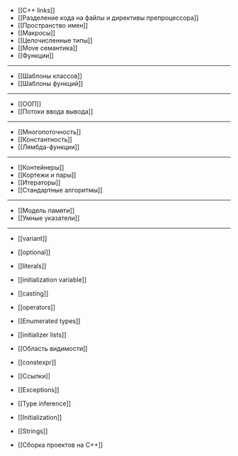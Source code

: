 - [[C++ links]]
- [[Разделение кода на файлы и директивы препроцессора]]
- [[Пространство имен]]
- [[Макросы]]
- [[Целочисленные типы]]
- [[Move семантика]]
- [[Функции]]
_______________________________________________________
- [[Шаблоны классов]]
- [[Шаблоны функций]]
_______________________________________________________
- [[ООП]]
- [[Потоки ввода вывода]]
_______________________________________________________
- [[Многопоточность]]
- [[Константность]]
- [[Лямбда-функции]]
_______________________________________________________
- [[Контейнеры]]
- [[Кортежи и пары]]
- [[Итераторы]]
- [[Стандартные алгоритмы]]
_______________________________________________________
- [[Модель памяти]]
- [[Умные указатели]]
_______________________________________________________
- [[variant]]
- [[optional]]


- [[literals]]
- [[initialization variable]]
- [[casting]]
- [[operators]]
- [[Enumerated types]]
- [[initializer lists]]
- [[Область видимости]]
- [[constexpr]]
- [[Ссылки]]
- [[Exceptions]]
- [[Type inference]]
- [[Initialization]]
- [[Strings]]
- [[Сборка проектов на C++]]